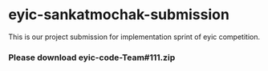 # eyic-sankatmochak-submission
This is our project submission for implementation sprint of eyic competition.

### Please download eyic-code-Team#111.zip
